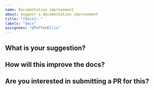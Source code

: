 ```yaml
---
name: Documentation improvement
about: Suggest a documentation improvement
title: "[Docs]: "
labels: "docs"
assignees: "@TeffenEllis"
---
```


## What is your suggestion?

## How will this improve the docs?

## Are you interested in submitting a PR for this?

